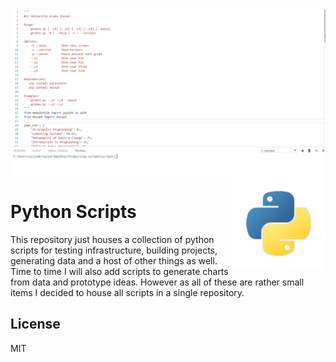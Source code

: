
<img src='preview.gif' />

<img src='icon.png' width='150' height='150' align='right' />

# Python Scripts

This repository just houses a collection of python scripts for testing infrastructure, building projects, generating data and a host of other things as well. Time to time I will also add scripts to generate charts from data and prototype ideas. However as all of these are rather small items I decided to house all scripts in a single repository.

## License

MIT